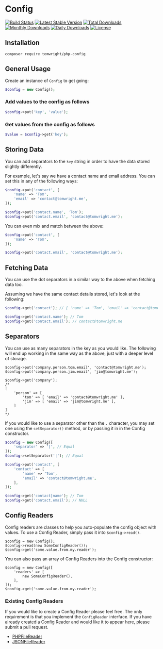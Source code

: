 # Config

[![Build Status](https://travis-ci.org/TomWright/PHPConfig.svg?branch=master)](https://travis-ci.org/TomWright/PHPConfig)
[![Latest Stable Version](https://poser.pugx.org/tomwright/php-config/v/stable)](https://packagist.org/packages/tomwright/php-config)
[![Total Downloads](https://poser.pugx.org/tomwright/php-config/downloads)](https://packagist.org/packages/tomwright/php-config)
[![Monthly Downloads](https://poser.pugx.org/tomwright/php-config/d/monthly)](https://packagist.org/packages/tomwright/php-config)
[![Daily Downloads](https://poser.pugx.org/tomwright/php-config/d/daily)](https://packagist.org/packages/tomwright/php-config)
[![License](https://poser.pugx.org/tomwright/php-config/license.svg)](https://packagist.org/packages/tomwright/php-config)

## Installation

```
composer require tomwright/php-config
```

## General Usage

Create an instance of `Config` to get going:
```php
$config = new Config();
```

### Add values to the config as follows
```php
$config->put('key', 'value');
```

### Get values from the config as follows
```php
$value = $config->get('key');
```

## Storing Data
You can add separators to the `key` string in order to have the data stored slightly differently.

For example, let's say we have a contact name and email address. You can set this in any of the following ways:

```php
$config->put('contact', [
    'name' => 'Tom',
    'email' => 'contact@tomwright.me',
]);

$config->put('contact.name', 'Tom');
$config->put('contact.email', 'contact@tomwright.me');
```

You can even mix and match between the above:

```php
$config->put('contact', [
    'name' => 'Tom',
]);

$config->put('contact.email', 'contact@tomwright.me');
```

## Fetching Data

You can use the dot separators in a similar way to the above when fetching data too.

Assuming we have the same contact details stored, let's look at the following:

```php
$config->get('contact'); // [ 'name' => 'Tom', 'email' => 'contact@tomwright.me' ]

$config->get('contact.name'); // Tom
$config->get('contact.email'); // contact@tomwright.me
```

## Separators

You can use as many separators in the key as you would like. The following will end up working in the same way as the above, just with a deeper level of storage.

```
$config->put('company.person.tom.email', 'contact@tomwright.me');
$config->put('company.person.jim.email', 'jim@tomwright.me');

$config->get('company');
/*
[
    'person' => [
        'tom' => [ 'email' => 'contact@tomwright.me' ],
        'jim' => [ 'email' => 'jim@tomwright.me' ],
    ]
]
*/
```

If you would like to use a separator other than the `.` character, you may set one using the `setSeparator()` method, or by passing it in in the Config constructor.

```php
$config = new Config([
    'separator' => '|', // Equal
]);
$config->setSeparator('|'); // Equal

$config->put('contact', [
    'contact' => [
        'name' => 'Tom',
        'email' => 'contact@tomwright.me',
    ],
]);

$config->get('contact|name'); // Tom
$config->get('contact.email'); // NULL
```

## Config Readers

Config readers are classes to help you auto-populate the config object with values.
To use a Config Reader, simply pass it into `$config->read()`.

```
$config = new Config();
$config->read(new SomeConfigReader());
$config->get('some.value.from.my.reader');
```

You can also pass an array of Config Readers into the Config constructor:

```
$config = new Config([
    'readers' => [
        new SomeConfigReader(),
    ],
]);
$config->get('some.value.from.my.reader');
```

### Existing Config Readers

If you would like to create a Config Reader please feel free. The only requirement is that you implement the `ConfigReader` interface.
If you have already created a Config Reader and would like it to appear here, please submit a pull request.

- [PHPFileReader](/docs/PHPFileReader.md)
- [JSONFileReader](/docs/JSONFileReader.md)
